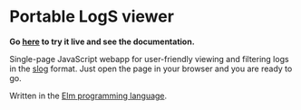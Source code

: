 # Portable LogS viewer

**Go [here](here) to try it live and see the documentation.**

Single-page JavaScript webapp for user-friendly viewing and filtering logs 
in the [slog](https://crates.io/crates/slog) format. 
Just open the page in your browser and you are ready to go.

Written in the [Elm programming language](https://elm-lang.org/).
